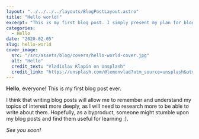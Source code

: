 ```yaml
---
layout: "../../../../layouts/BlogPostLayout.astro"
title: "Hello world!"
excerpt: "This is my first blog post. I simply present my plan for blogging and at the same time test if the blogging framework works :)"
categories:
  - Hello
date: "2020-02-05"
slug: hello-world
cover_image:
  src: "/src/assets/blog/covers/hello-world-cover.jpg"
  alt: "Hello"
  credit_text: "Vladislav Klapin on Unsplash"
  credit_link: "https://unsplash.com/@lemonvlad?utm_source=unsplash&utm_medium=referral&utm_content=creditCopyText"
---
```


**Hello**, everyone! This is my first blog post ever.

I think that writing blog posts will allow me to remember and understand my topics of interest more deeply, as I will need to research more to be able to write about them. Hopefully, as a byproduct, someone might stumble upon my blog posts and find them useful for learning :).

_See you soon!_
